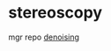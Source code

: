 # stereoscopy
mgr repo
[denoising](https://docs.opencv.org/3.4.1/d5/d69/tutorial_py_non_local_means.html)
